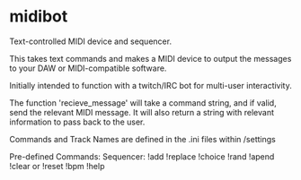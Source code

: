 # midibot
Text-controlled MIDI device and sequencer.

This takes text commands and makes a MIDI device to output the messages to your DAW or MIDI-compatible software.

Initially intended to function with a twitch/IRC bot for multi-user interactivity.

The function 'recieve_message' will take a command string, and if valid, send the relevant MIDI message. It will also return a string with relevant information to pass back to the user.

Commands and Track Names are defined in the .ini files within /settings

Pre-defined Commands:
    Sequencer:
    !add <track> <sequence>
    !replace <track> <sequence>
    !choice <track> <sequence>
    !rand <track> <sequence>
    !apend <track> <sequence>
    !clear or !reset
    !bpm <value>
    !help